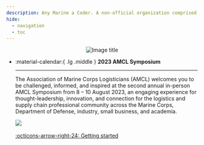 ```yaml
---
description: Any Marine a Coder. A non-official organization comprised of Active Duty/Reserve Marines, Marine Veterans, and U.S. Citizens who want to help Marines through code.
hide:
  - navigation
  - toc
---
```


<p align="center" class="no-margin" >
<img width="1000px" height="338px" alt="Image title" data-cms-original-src="/assets/marinecoders_invert.png" src="/assets/banner_amcl.webp">
</p>


<div class="grid cards" markdown>

-   :material-calendar:{ .lg .middle } __2023 AMCL Symposium__

    ---

    The Association of Marine Corps Logisticians (AMCL) welcomes you to be challenged, informed, and inspired at the second annual in-person AMCL Symposium from 8 – 10 August 2023, an engaging experience for thought-leadership, innovation, and connection for the logistics and supply chain professional community across the Marine Corps, Department of Defense, industry, small business, and academia.


    <img src="https://eventpower-res.cloudinary.com/image/upload/c_fit,f_auto,h_500,q_auto,w_1500/v1/web_assets/23amcl/n7mfqubadgbktzqbcjmf">

    [:octicons-arrow-right-24: Getting started](#)


</div>


<style>
.md-typeset .grid {
    margin: 2rem 8rem;
}
.md-main__inner { display: flex; height: 100%; margin-top: 0px; }
</style>
